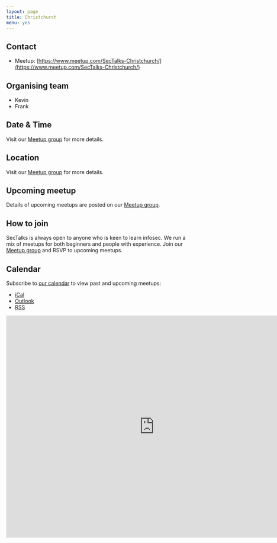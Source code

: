 ```yaml
---
layout: page
title: Christchurch
menu: yes
---
```


## Contact

* Meetup: [https://www.meetup.com/SecTalks-Christchurch/](https://www.meetup.com/SecTalks-Christchurch/)

## Organising team

* Kevin
* Frank

## Date & Time

Visit our [Meetup group](https://www.meetup.com/SecTalks-Christchurch/) for more details.

## Location

Visit our [Meetup group](https://www.meetup.com/SecTalks-Christchurch/) for more details.

## Upcoming meetup

Details of upcoming meetups are posted on our [Meetup group](https://www.meetup.com/SecTalks-Christchurch).

## How to join

SecTalks is always open to anyone who is keen to learn infosec.
We run a mix of meetups for both beginners and people with experience.
Join our [Meetup group](https://www.meetup.com/SecTalks-Christchurch/) and
RSVP to upcoming meetups.

## Calendar

Subscribe to [our calendar](https://www.meetup.com/SecTalks-Christchurch/events/) to view past and upcoming meetups:

* [iCal](webcal://www.meetup.com/SecTalks-Christchurch/events/ical/)
* [Outlook](https://www.meetup.com/SecTalks-Christchurch/events/ical/)
* [RSS](https://www.meetup.com/SecTalks-Christchurch/events/rss/)

<iframe src="https://calendar.google.com/calendar/b/3/embed?height=600&amp;wkst=1&amp;bgcolor=%23FFFFFF&amp;src=olbnbvi1sng0rj1fv3m9aa9fj73peerk%40import.calendar.google.com&amp;color=%2323164E&amp;ctz=Pacific%2FAuckland" style="border-width:0" width="800" height="600" frameborder="0" scrolling="no"></iframe>
